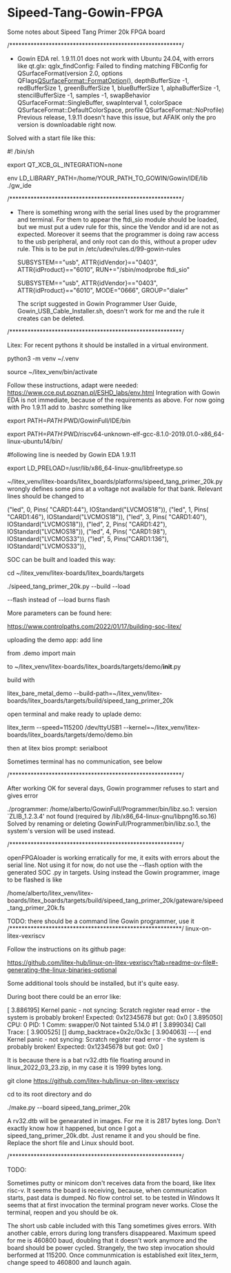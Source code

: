 # Sipeed-Tang-Gowin-FPGA
Some notes about Sipeed Tang Primer 20k FPGA board

  /*********************************************************/

- Gowin EDA rel. 1.9.11.01 does not work with Ubuntu 24.04, with errors like
  qt.glx: qglx_findConfig: Failed to finding matching FBConfig for QSurfaceFormat(version 2.0, options QFlags<QSurfaceFormat::FormatOption>(), depthBufferSize -1, redBufferSize 1, greenBufferSize 1, blueBufferSize 1, alphaBufferSize -1, stencilBufferSize -1, samples -1, swapBehavior QSurfaceFormat::SingleBuffer, swapInterval 1, colorSpace QSurfaceFormat::DefaultColorSpace, profile  QSurfaceFormat::NoProfile)
Previous release, 1.9.11 doesn't have this issue, but AFAIK only the pro version is downloadable right now.

Solved with a start file like this:

#! /bin/sh

export QT_XCB_GL_INTEGRATION=none

env  LD_LIBRARY_PATH=/home/YOUR_PATH_TO_GOWIN/Gowin/IDE/lib ./gw_ide

  /*********************************************************/

  - There is something wrong with the serial lines used by the programmer and terminal.
    For them to appear the ftdi_sio module should be loaded, but we must put a udev rule for this, since the Vendor and id are not as expected.
    Moreover it seems that the programmer is doing raw access to the usb peripheral, and only root can do this, without a proper udev rule.
    This is to be put in /etc/udev/rules.d/99-gowin-rules

    SUBSYSTEM=="usb", ATTR{idVendor}=="0403", ATTR{idProduct}=="6010", RUN+="/sbin/modprobe ftdi_sio"
    
    SUBSYSTEM=="usb", ATTR{idVendor}=="0403", ATTR{idProduct}=="6010", MODE="0666", GROUP="dialer"
    

    The script suggested in Gowin Programmer User Guide, Gowin_USB_Cable_Installer.sh, doesn't work for me and the rule it creates can be deleted.

   /*********************************************************/

   Litex:
   For recent pythons it should be installed in a virtual environment. 
   
   python3 -m venv ~/.venv
   
   source ~/litex_venv/bin/activate
   
   Follow these instructions, adapt were needed: https://www.cce.put.poznan.pl/ESHD_labs/env.html
   Integration with Gowin EDA is not immediate, because of the requirements as above.
   For now going with Pro 1.9.11
   add to .bashrc something like

export PATH=$PATH:$PWD/GowinFull/IDE/bin

export PATH=$PATH:$PWD/riscv64-unknown-elf-gcc-8.1.0-2019.01.0-x86_64-linux-ubuntu14/bin/

#following line is needed by Gowin EDA 1.9.11

export LD_PRELOAD=/usr/lib/x86_64-linux-gnu/libfreetype.so

~/litex_venv/litex-boards/litex_boards/platforms/sipeed_tang_primer_20k.py wrongly defines some pins at a voltage not available for that bank.
Relevant lines should be changed to

   ("led", 0,  Pins( "CARD1:44"), IOStandard("LVCMOS18")),
    ("led", 1,  Pins( "CARD1:46"), IOStandard("LVCMOS18")),
    ("led", 3,  Pins( "CARD1:40"), IOStandard("LVCMOS18")),
    ("led", 2,  Pins( "CARD1:42"), IOStandard("LVCMOS18")),
    ("led", 4,  Pins( "CARD1:98"), IOStandard("LVCMOS33")),
    ("led", 5,  Pins("CARD1:136"), IOStandard("LVCMOS33")),




SOC can be built and loaded this way:

cd ~/litex_venv/litex-boards/litex_boards/targets

./sipeed_tang_primer_20k.py --build --load

--flash instead of --load burns flash

More parameters can be found here:

https://www.controlpaths.com/2022/01/17/building-soc-litex/

uploading the demo app:
add line

from .demo import main

to ~/litex_venv/litex-boards/litex_boards/targets/demo/__init__.py

build with

litex_bare_metal_demo --build-path=~/litex_venv/litex-boards/litex_boards/targets/build/sipeed_tang_primer_20k

open terminal and make ready to uplade demo:

litex_term  --speed=115200  /dev/ttyUSB1 --kernel=~/litex_venv/litex-boards/litex_boards/targets/demo/demo.bin

then at litex bios prompt:
serialboot

Sometimes terminal has no communication, see below


 /*********************************************************/

After working OK for several days, Gowin programmer refuses to start and gives error

./programmer: /home/alberto/GowinFull/Programmer/bin/libz.so.1: version `ZLIB_1.2.3.4' not found (required by /lib/x86_64-linux-gnu/libpng16.so.16)
Solved by renaming or deleting GowinFull/Programmer/bin/libz.so.1, the system's version will be used instead. 

 /*********************************************************/

 openFPGAloader is working erratically for me, it exits with errors about the serial line.
 Not using it for now, do not use the --flash option with the generated SOC .py in targets.
 Using instead the Gowin programmer, image to be flashed is like
 
 /home/alberto/litex_venv/litex-boards/litex_boards/targets/build/sipeed_tang_primer_20k/gateware/sipeed_tang_primer_20k.fs
 
TODO: there should be a command line Gowin programmer, use it
 /*********************************************************/
linux-on-litex-vexriscv 

Follow the instructions on its github page:

https://github.com/litex-hub/linux-on-litex-vexriscv?tab=readme-ov-file#-generating-the-linux-binaries-optional

Some additional tools should be installed, but it's quite easy.

During boot there could be an error like:

[    3.886195] Kernel panic - not syncing: Scratch register read error - the system is probably broken! Expected: 0x12345678 but got: 0x0 [    3.895050] CPU: 0 PID: 1 Comm: swapper/0 Not tainted 5.14.0 #1 [    3.899034] Call Trace: [    3.900525] [<c0003b64>] dump_backtrace+0x2c/0x3c [    3.904063] ---[ end Kernel panic - not syncing: Scratch register read error - the system is probably broken! Expected: 0x12345678 but got: 0x0 ]

It is because there is a bat rv32.dtb file floating around in linux_2022_03_23.zip, in my case it is 1999 bytes long.

git clone https://github.com/litex-hub/linux-on-litex-vexriscv

cd to its root directory and do

 ./make.py --board sipeed_tang_primer_20k 

A rv32.dtb will be genearated in images. For me it is 2817 bytes long.
Don't exactly know how it happened, but once I got a sipeed_tang_primer_20k.dbt.
Just rename it and you should be fine.
Replace the short file and Linux should boot.


  /*********************************************************/


   TODO:

   Sometimes putty or minicom don't receives data from the board, like litex risc-v.
   It seems the board is receiving, because, when communication starts, past data is dumped.
   No flow control set.
   to be tested in Windows
   It seems that at first invocation the terminal program never works. Close the terminal, reopen and you should be ok.

   The short usb cable included with this Tang sometimes gives errors. With another cable, errors during long transfers disappeared.
   Maximum speed for me is 460800 baud, doubling that it doesn't work anymore and the board should be power cycled.
   Strangely, the two step invocation should berformed at 115200. Once communmication is established exit litex_term, change speed to 460800 and launch again.
   
